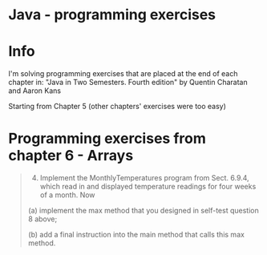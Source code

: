 # Java - programming exercises

# Info

I'm solving programming exercises that are placed at the end of each chapter in:
"Java in Two Semesters. Fourth edition" by Quentin Charatan and Aaron Kans

Starting from Chapter 5 (other chapters' exercises were too easy)

# Programming exercises from chapter 6 - Arrays

> 4. Implement the MonthlyTemperatures program from Sect. 6.9.4, which
> read in and displayed temperature readings for four weeks of a month. Now
>
> (a) implement the max method that you designed in self-test question 8 above;
>
> (b) add a final instruction into the main method that calls this max method.
